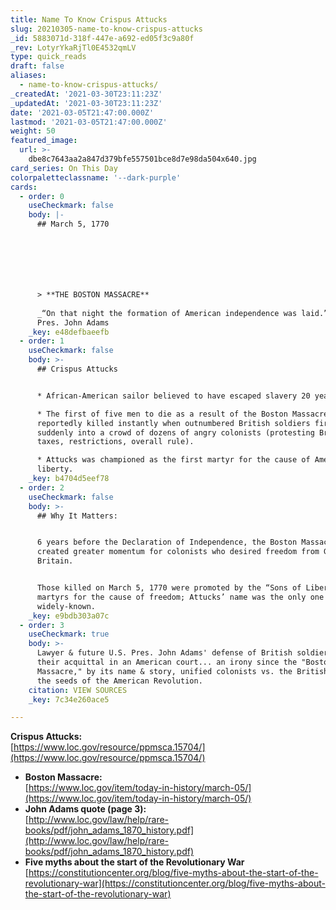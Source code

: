 ```yaml
---
title: Name To Know Crispus Attucks
slug: 20210305-name-to-know-crispus-attucks
_id: 5883071d-318f-447e-a692-ed05f3c9a80f
_rev: LotyrYkaRjTl0E4532qmLV
type: quick_reads
draft: false
aliases:
  - name-to-know-crispus-attucks/
_createdAt: '2021-03-30T23:11:23Z'
_updatedAt: '2021-03-30T23:11:23Z'
date: '2021-03-05T21:47:00.000Z'
lastmod: '2021-03-05T21:47:00.000Z'
weight: 50
featured_image:
  url: >-
    dbe8c7643aa2a847d379bfe557501bce8d7e98da504x640.jpg
card_series: On This Day
colorpaletteclassname: '--dark-purple'
cards:
  - order: 0
    useCheckmark: false
    body: |-
      ## March 5, 1770







      > **THE BOSTON MASSACRE**  
        
      _“On that night the formation of American independence was laid.”_  
      Pres. John Adams
    _key: e48defbaeefb
  - order: 1
    useCheckmark: false
    body: >-
      ## Crispus Attucks


      * African-American sailor believed to have escaped slavery 20 years prior.

      * The first of five men to die as a result of the Boston Massacre;
      reportedly killed instantly when outnumbered British soldiers fired
      suddenly into a crowd of dozens of angry colonists (protesting British
      taxes, restrictions, overall rule).

      * Attucks was championed as the first martyr for the cause of American
      liberty.
    _key: b4704d5eef78
  - order: 2
    useCheckmark: false
    body: >-
      ## Why It Matters:


      6 years before the Declaration of Independence, the Boston Massacre
      created greater momentum for colonists who desired freedom from Great
      Britain.


      Those killed on March 5, 1770 were promoted by the “Sons of Liberty” as
      martyrs for the cause of freedom; Attucks’ name was the only one to become
      widely-known.
    _key: e9bdb303a07c
  - order: 3
    useCheckmark: true
    body: >-
      Lawyer & future U.S. Pres. John Adams' defense of British soldiers led to
      their acquittal in an American court... an irony since the "Boston
      Massacre," by its name & story, unified colonists vs. the British & sowed
      the seeds of the American Revolution.
    citation: VIEW SOURCES
    _key: 7c34e260ace5

---
```

**Crispus Attucks:**  
[https://www.loc.gov/resource/ppmsca.15704/](https://www.loc.gov/resource/ppmsca.15704/)

* **Boston Massacre:**  
[https://www.loc.gov/item/today-in-history/march-05/](https://www.loc.gov/item/today-in-history/march-05/)
* **John Adams quote (page 3):**  
[http://www.loc.gov/law/help/rare-books/pdf/john_adams_1870_history.pdf](http://www.loc.gov/law/help/rare-books/pdf/john_adams_1870_history.pdf)
* **Five myths about the start of the Revolutionary War**  
[https://constitutioncenter.org/blog/five-myths-about-the-start-of-the-revolutionary-war](https://constitutioncenter.org/blog/five-myths-about-the-start-of-the-revolutionary-war)